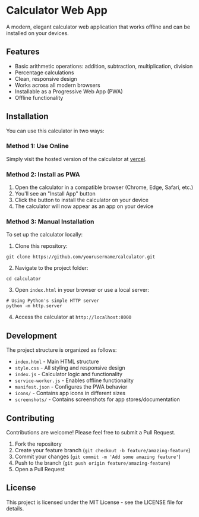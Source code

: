 # Calculator Web App

A modern, elegant calculator web application that works offline and can be installed on your devices.


## Features

- Basic arithmetic operations: addition, subtraction, multiplication, division
- Percentage calculations
- Clean, responsive design
- Works across all modern browsers
- Installable as a Progressive Web App (PWA)
- Offline functionality

## Installation

You can use this calculator in two ways:

### Method 1: Use Online

Simply visit the hosted version of the calculator at [vercel]([https://your-website.com/calculator](https://calculator-phi-weld-52.vercel.app/)).

### Method 2: Install as PWA

1. Open the calculator in a compatible browser (Chrome, Edge, Safari, etc.)
2. You'll see an "Install App" button
3. Click the button to install the calculator on your device
4. The calculator will now appear as an app on your device

### Method 3: Manual Installation

To set up the calculator locally:

1. Clone this repository:
```
git clone https://github.com/yourusername/calculator.git
```

2. Navigate to the project folder:
```
cd calculator
```

3. Open `index.html` in your browser or use a local server:
```
# Using Python's simple HTTP server
python -m http.server
```

4. Access the calculator at `http://localhost:8000`

## Development

The project structure is organized as follows:

- `index.html` - Main HTML structure
- `style.css` - All styling and responsive design
- `index.js` - Calculator logic and functionality
- `service-worker.js` - Enables offline functionality
- `manifest.json` - Configures the PWA behavior
- `icons/` - Contains app icons in different sizes
- `screenshots/` - Contains screenshots for app stores/documentation

## Contributing

Contributions are welcome! Please feel free to submit a Pull Request.

1. Fork the repository
2. Create your feature branch (`git checkout -b feature/amazing-feature`)
3. Commit your changes (`git commit -m 'Add some amazing feature'`)
4. Push to the branch (`git push origin feature/amazing-feature`)
5. Open a Pull Request

## License

This project is licensed under the MIT License - see the LICENSE file for details.
